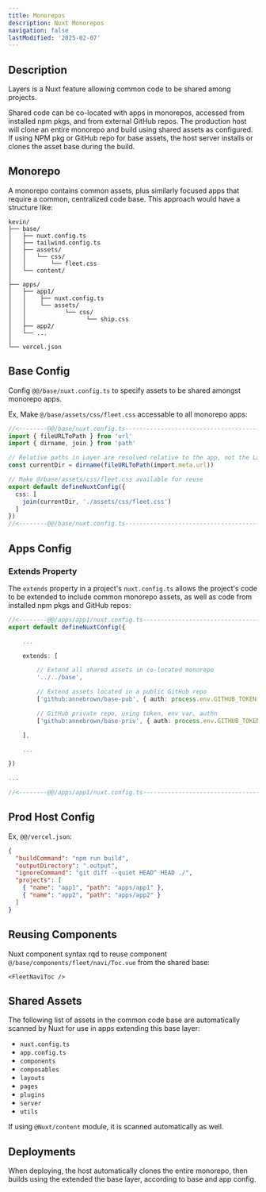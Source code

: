 ```yaml
---
title: Monorepos
description: Nuxt Monorepos
navigation: false 
lastModified: '2025-02-07'
---
```


## Description

Layers is a Nuxt feature allowing common code to be shared among projects.

Shared code can be co-located with apps in monorepos, accessed from installed npm pkgs, and from external GitHub repos.  The production host will clone an entire monorepo and build using shared assets as configured.  If using NPM pkg or GitHub repo for base assets, the host server installs or clones the asset base during the build.

## Monorepo

A monorepo contains common assets, plus similarly focused apps that require a common, centralized code base.  This approach would have a structure like:

```
kevin/
├── base/
│   ├── nuxt.config.ts
│   ├── tailwind.config.ts
│   ├── assets/
│   │   └── css/
│   │       └── fleet.css
│   └── content/
│
├── apps/
│   ├── app1/
│   │    ├── nuxt.config.ts
│   │    └── assets/
│   │           └── css/
│   │                 └── ship.css
│   ├── app2/
│   └── ...
│
└── vercel.json
```

## Base Config

Config `@@/base/nuxt.config.ts` to specify assets to be shared amongst monorepo apps.

Ex, Make `@/base/assets/css/fleet.css` accessable to all monorepo apps:

```ts
//<--------@@/base/nuxt.config.ts---------------------------------------------->
import { fileURLToPath } from 'url'
import { dirname, join } from 'path'

// Relative paths in Layer are resolved relative to the app, not the Layer
const currentDir = dirname(fileURLToPath(import.meta.url))

// Make @/base/assets/css/fleet.css available for reuse
export default defineNuxtConfig({
  css: [
    join(currentDir, './assets/css/fleet.css')
  ]
})
//<--------@@/base/nuxt.config.ts---------------------------------------------->
```

## Apps Config

### Extends Property

The `extends` property in a project's `nuxt.config.ts` allows the project's code to be extended to include common monorepo assets, as well as code from installed npm pkgs and GitHub repos:

```ts
//<--------@@/apps/app1/nuxt.config.ts----------------------------------------->
export default defineNuxtConfig({

    ...

    extends: [

        // Extend all shared assets in co-located monorepo
        '../../base',

        // Extend assets located in a public GitHub repo
        ['github:annebrown/base-pub', { auth: process.env.GITHUB_TOKEN }]

        // GitHub private repo, using token, env var, authn
        ['github:annebrown/base-priv', { auth: process.env.GITHUB_TOKEN }]

    ],

    ...

})

...

//<--------@@/apps/app1/nuxt.config.ts----------------------------------------->
```

## Prod Host Config

Ex, `@@/vercel.json`:

```json
{
  "buildCommand": "npm run build",
  "outputDirectory": ".output",
  "ignoreCommand": "git diff --quiet HEAD^ HEAD ./",
  "projects": [
    { "name": "app1", "path": "apps/app1" },
    { "name": "app2", "path": "apps/app2" }
  ]
}
```

## Reusing Components

Nuxt component syntax rqd to reuse component `@/base/components/fleet/navi/Toc.vue` from the shared base:

```vue
<FleetNaviToc />
```

## Shared Assets

The following list of assets in the common code base are automatically scanned by Nuxt for use in apps extending this base layer:

- `nuxt.config.ts`
- `app.config.ts`
- `components`
- `composables`
- `layouts`
- `pages`
- `plugins`
- `server`
- `utils`

If using `@Nuxt/content` module, it is scanned automatically as well.

## Deployments

When deploying, the host automatically clones the entire monorepo, then builds using the extended the base layer, according to base and app config.
